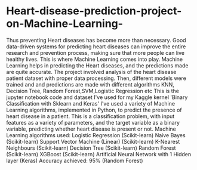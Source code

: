 # Heart-disease-prediction-project-on-Machine-Learning-
Thus preventing Heart diseases has become more than necessary. Good data-driven systems for predicting heart diseases can improve the entire research and prevention process, making sure that more people can live healthy lives. This is where Machine Learning comes into play. Machine Learning helps in predicting the Heart diseases, and the predictions made are quite accurate.  The project involved analysis of the heart disease patient dataset with proper data processing. Then, different models were trained and and predictions are made with different algorithms KNN, Decision Tree, Random Forest,SVM,Logistic Regression etc This is the jupyter notebook code and dataset I've used for my Kaggle kernel 'Binary Classification with Sklearn and Keras'  I've used a variety of Machine Learning algorithms, implemented in Python, to predict the presence of heart disease in a patient. This is a classification problem, with input features as a variety of parameters, and the target variable as a binary variable, predicting whether heart disease is present or not.  Machine Learning algorithms used:  Logistic Regression (Scikit-learn) Naive Bayes (Scikit-learn) Support Vector Machine (Linear) (Scikit-learn) K-Nearest Neighbours (Scikit-learn) Decision Tree (Scikit-learn) Random Forest (Scikit-learn) XGBoost (Scikit-learn) Artificial Neural Network with 1 Hidden layer (Keras) Accuracy achieved: 95% (Random Forest)
